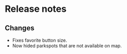 # Release notes
## Changes
* Fixes favorite button size.
* Now hided parkspots that are not available on map.

